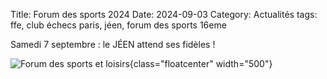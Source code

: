 Title: Forum des sports 2024
Date: 2024-09-03
Category: Actualités
tags: ffe, club échecs paris, jéen, forum des sports 16eme

Samedi 7 septembre : le JÉEN attend ses fidèles !

![Forum des sports et loisirs](https://cdn.paris.fr/paris/2024/08/29/original-d5aec5e2e4ead821ddd5b88428130697.jpg){class="floatcenter" width="500"}
